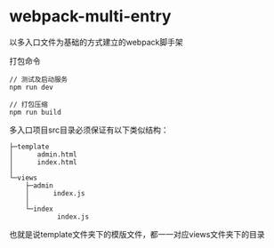 # webpack-multi-entry
以多入口文件为基础的方式建立的webpack脚手架

打包命令
```
// 测试及启动服务
npm run dev

// 打包压缩
npm run build
```

多入口项目src目录必须保证有以下类似结构：
```
├─template
│      admin.html
│      index.html
│
└─views
    ├─admin
    │      index.js
    │
    └─index
            index.js
```

也就是说template文件夹下的模版文件，都一一对应views文件夹下的目录
